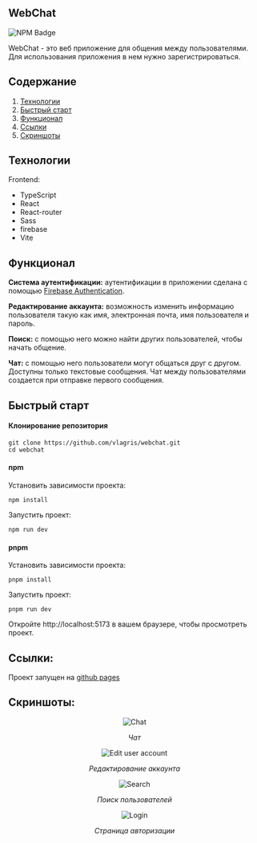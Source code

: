 ## WebChat

<p>
    <img alt="NPM Badge" src="https://img.shields.io/badge/v10.2.3-green?label=npm&color=blue">
</p>

WebChat - это веб приложение для общения между пользователями. Для использования приложения в нем нужно зарегистрироваться.


## Содержание

1. [Технологии](#технологии)
2. [Быстрый старт](#быстрый-старт)
2. [Функционал](#функционал)
3. [Ссылки](#ссылки)
4. [Скриншоты](#скриншоты)



## Технологии
Frontend:
- TypeScript
- React
- React-router
- Sass
- firebase
- Vite



## Функционал

**Система аутентификации:** аутентификации в приложении сделана с помощью [Firebase Authentication](https://firebase.google.com/docs/auth).

**Редактирование аккаунта:** возможность изменить информацию пользователя такую как имя, электронная почта,
имя пользователя и пароль.

**Поиск:** с помощью него можно найти других пользователей, чтобы начать общение.

**Чат:** с помощью него пользователи могут общаться друг с другом. Доступны только текстовые сообщения. Чат между пользователями создается при отправке первого сообщения.



## Быстрый старт


#### Клонирование репозитория
```
git clone https://github.com/vlagris/webchat.git
cd webchat
```

#### npm
Установить зависимости проекта:
```
npm install
```
Запустить проект:
```
npm run dev
```

#### pnpm
Установить зависимости проекта:
```
pnpm install
```
Запустить проект:
```
pnpm run dev
```
Откройте http://localhost:5173 в вашем браузере, чтобы просмотреть проект.



## Ссылки:

Проект запущен на [github pages](https://vlagris.github.io/webchat/)



## Скриншоты:
<div align="center"> 
  <img alt="Chat" src="https://github.com/vlagris/webchat/blob/main/screenshots/chat-open.png">
  <p><i>Чат</i></p>
  <img alt="Edit user account" src="https://github.com/vlagris/webchat/blob/main/screenshots/edit-account.png">
  <p><i>Редактирование аккаунта</i></p>
  <img alt="Search" src="https://github.com/vlagris/webchat/blob/main/screenshots/search.png">
  <p><i>Поиск пользователей</i></p>
  <img alt="Login" src="https://github.com/vlagris/webchat/blob/main/screenshots/login-page.png">
  <p><i>Страница авторизации</i></p>
</div>



